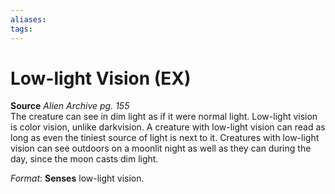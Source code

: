 ```yaml
---
aliases: 
tags: 
---
```


# Low-light Vision (EX)

**Source** _Alien Archive pg. 155_  
The creature can see in dim light as if it were normal light. Low-light vision is color vision, unlike darkvision. A creature with low-light vision can read as long as even the tiniest source of light is next to it. Creatures with low-light vision can see outdoors on a moonlit night as well as they can during the day, since the moon casts dim light.

_Format_: **Senses** low-light vision.
